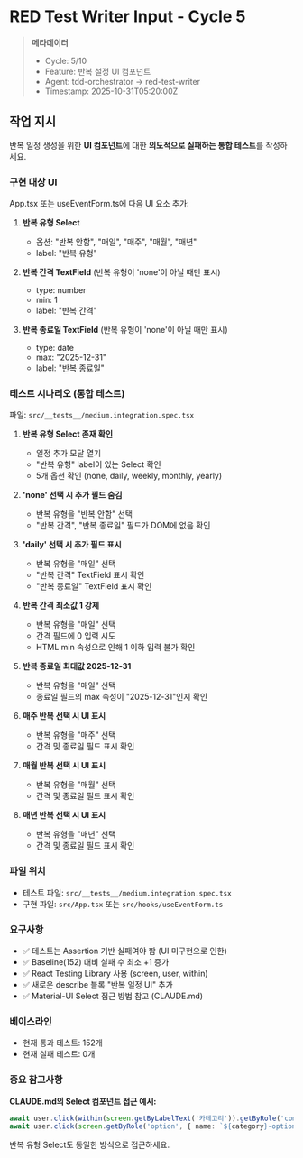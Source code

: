 # RED Test Writer Input - Cycle 5

> **메타데이터**
> - Cycle: 5/10
> - Feature: 반복 설정 UI 컴포넌트
> - Agent: tdd-orchestrator → red-test-writer
> - Timestamp: 2025-10-31T05:20:00Z

## 작업 지시

반복 일정 생성을 위한 **UI 컴포넌트**에 대한 **의도적으로 실패하는 통합 테스트**를 작성하세요.

### 구현 대상 UI

App.tsx 또는 useEventForm.ts에 다음 UI 요소 추가:

1. **반복 유형 Select**
   - 옵션: "반복 안함", "매일", "매주", "매월", "매년"
   - label: "반복 유형"

2. **반복 간격 TextField** (반복 유형이 'none'이 아닐 때만 표시)
   - type: number
   - min: 1
   - label: "반복 간격"

3. **반복 종료일 TextField** (반복 유형이 'none'이 아닐 때만 표시)
   - type: date
   - max: "2025-12-31"
   - label: "반복 종료일"

### 테스트 시나리오 (통합 테스트)

파일: `src/__tests__/medium.integration.spec.tsx`

1. **반복 유형 Select 존재 확인**
   - 일정 추가 모달 열기
   - "반복 유형" label이 있는 Select 확인
   - 5개 옵션 확인 (none, daily, weekly, monthly, yearly)

2. **'none' 선택 시 추가 필드 숨김**
   - 반복 유형을 "반복 안함" 선택
   - "반복 간격", "반복 종료일" 필드가 DOM에 없음 확인

3. **'daily' 선택 시 추가 필드 표시**
   - 반복 유형을 "매일" 선택
   - "반복 간격" TextField 표시 확인
   - "반복 종료일" TextField 표시 확인

4. **반복 간격 최소값 1 강제**
   - 반복 유형을 "매일" 선택
   - 간격 필드에 0 입력 시도
   - HTML min 속성으로 인해 1 이하 입력 불가 확인

5. **반복 종료일 최대값 2025-12-31**
   - 반복 유형을 "매일" 선택
   - 종료일 필드의 max 속성이 "2025-12-31"인지 확인

6. **매주 반복 선택 시 UI 표시**
   - 반복 유형을 "매주" 선택
   - 간격 및 종료일 필드 표시 확인

7. **매월 반복 선택 시 UI 표시**
   - 반복 유형을 "매월" 선택
   - 간격 및 종료일 필드 표시 확인

8. **매년 반복 선택 시 UI 표시**
   - 반복 유형을 "매년" 선택
   - 간격 및 종료일 필드 표시 확인

### 파일 위치

- 테스트 파일: `src/__tests__/medium.integration.spec.tsx`
- 구현 파일: `src/App.tsx` 또는 `src/hooks/useEventForm.ts`

### 요구사항

- ✅ 테스트는 Assertion 기반 실패여야 함 (UI 미구현으로 인한)
- ✅ Baseline(152) 대비 실패 수 최소 +1 증가
- ✅ React Testing Library 사용 (screen, user, within)
- ✅ 새로운 describe 블록 "반복 일정 UI" 추가
- ✅ Material-UI Select 접근 방법 참고 (CLAUDE.md)

### 베이스라인

- 현재 통과 테스트: 152개
- 현재 실패 테스트: 0개

### 중요 참고사항

**CLAUDE.md의 Select 컴포넌트 접근 예시:**
```typescript
await user.click(within(screen.getByLabelText('카테고리')).getByRole('combobox'));
await user.click(screen.getByRole('option', { name: `${category}-option` }));
```

반복 유형 Select도 동일한 방식으로 접근하세요.

